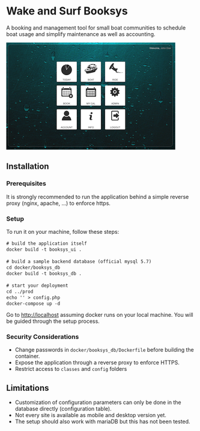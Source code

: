 # Wake and Surf Booksys

A booking and management tool for small boat communities to schedule boat usage and simplify maintenance as well as accounting.

![dashboard view](https://raw.githubusercontent.com/guidohu/booksys/master/img/dashboard.png)

## Installation

### Prerequisites
It is strongly recommended to run the application behind a simple reverse proxy (nginx, apache, ...) to enforce https.

### Setup
To run it on your machine, follow these steps:

```
# build the application itself
docker build -t booksys_ui .

# build a sample backend database (official mysql 5.7)
cd docker/booksys_db
docker build -t booksys_db .

# start your deployment
cd ../prod
echo '' > config.php
docker-compose up -d
```

Go to [http://localhost](http://localhost) assuming docker runs on your local machine. You will be guided through the setup process.

### Security Considerations

- Change passwords in `docker/booksys_db/Dockerfile` before building the container.
- Expose the application through a reverse proxy to enforce HTTPS.
- Restrict access to `classes` and `config` folders

## Limitations

- Customization of configuration parameters can only be done in the database directly (configuration table).
- Not every site is available as mobile and desktop version yet.
- The setup should also work with mariaDB but this has not been tested.
